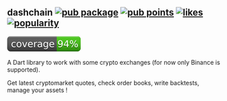## dashchain [![pub package](https://img.shields.io/pub/v/dashchain.svg)](https://pub.dev/packages/dashchain) [![pub points](https://badges.bar/dashchain/pub%20points)](https://pub.dev/packages/dashchain/score) [![likes](https://badges.bar/dashchain/likes)](https://pub.dev/packages/dashchain/score) [![popularity](https://badges.bar/dashchain/popularity)](https://pub.dev/packages/dashchain/score)


![coverage badge](./coverage/coverage_badge.svg)


A Dart library to work with some crypto exchanges (for now only Binance is supported).

Get latest cryptomarket quotes, check order books, write backtests, manage your assets !